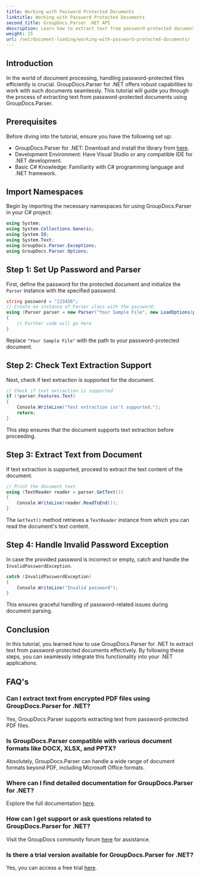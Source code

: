 ```yaml
---
title: Working with Password Protected Documents
linktitle: Working with Password Protected Documents
second_title: GroupDocs.Parser .NET API
description: Learn how to extract text from password-protected documents using GroupDocs.Parser for .NET. Enhance your document processing capabilities.
weight: 15
url: /net/document-loading/working-with-password-protected-documents/
---
```

## Introduction
In the world of document processing, handling password-protected files efficiently is crucial. GroupDocs.Parser for .NET offers robust capabilities to work with such documents seamlessly. This tutorial will guide you through the process of extracting text from password-protected documents using GroupDocs.Parser.
## Prerequisites
Before diving into the tutorial, ensure you have the following set up:
- GroupDocs.Parser for .NET: Download and install the library from [here](https://releases.groupdocs.com/parser/net/).
- Development Environment: Have Visual Studio or any compatible IDE for .NET development.
- Basic C# Knowledge: Familiarity with C# programming language and .NET framework.

## Import Namespaces
Begin by importing the necessary namespaces for using GroupDocs.Parser in your C# project:
```csharp
using System;
using System.Collections.Generic;
using System.IO;
using System.Text;
using GroupDocs.Parser.Exceptions;
using GroupDocs.Parser.Options;
```

## Step 1: Set Up Password and Parser
First, define the password for the protected document and initialize the `Parser` instance with the specified password.
```csharp
string password = "123456";
// Create an instance of Parser class with the password:
using (Parser parser = new Parser("Your Sample File", new LoadOptions(password)))
{
    // Further code will go here
}
```
Replace `"Your Sample File"` with the path to your password-protected document.
## Step 2: Check Text Extraction Support
Next, check if text extraction is supported for the document.
```csharp
// Check if text extraction is supported
if (!parser.Features.Text)
{
    Console.WriteLine("Text extraction isn't supported.");
    return;
}
```
This step ensures that the document supports text extraction before proceeding.
## Step 3: Extract Text from Document
If text extraction is supported, proceed to extract the text content of the document.
```csharp
// Print the document text
using (TextReader reader = parser.GetText())
{
    Console.WriteLine(reader.ReadToEnd());
}
```
The `GetText()` method retrieves a `TextReader` instance from which you can read the document's text content.
## Step 4: Handle Invalid Password Exception
In case the provided password is incorrect or empty, catch and handle the `InvalidPasswordException`.
```csharp
catch (InvalidPasswordException)
{
    Console.WriteLine("Invalid password");
}
```
This ensures graceful handling of password-related issues during document parsing.

## Conclusion
In this tutorial, you learned how to use GroupDocs.Parser for .NET to extract text from password-protected documents effectively. By following these steps, you can seamlessly integrate this functionality into your .NET applications.

## FAQ's
### Can I extract text from encrypted PDF files using GroupDocs.Parser for .NET?
Yes, GroupDocs.Parser supports extracting text from password-protected PDF files.
### Is GroupDocs.Parser compatible with various document formats like DOCX, XLSX, and PPTX?
Absolutely, GroupDocs.Parser can handle a wide range of document formats beyond PDF, including Microsoft Office formats.
### Where can I find detailed documentation for GroupDocs.Parser for .NET?
Explore the full documentation [here](https://tutorials.groupdocs.com/parser/net/).
### How can I get support or ask questions related to GroupDocs.Parser for .NET?
Visit the GroupDocs community forum [here](https://forum.groupdocs.com/c/parser/17) for assistance.
### Is there a trial version available for GroupDocs.Parser for .NET?
Yes, you can access a free trial [here](https://releases.groupdocs.com/).
